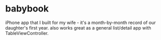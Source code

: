 babybook
========

iPhone app that I built for my wife - it's a month-by-month record of our daughter's first year. also works great as a general list/detail app with TableViewController.
